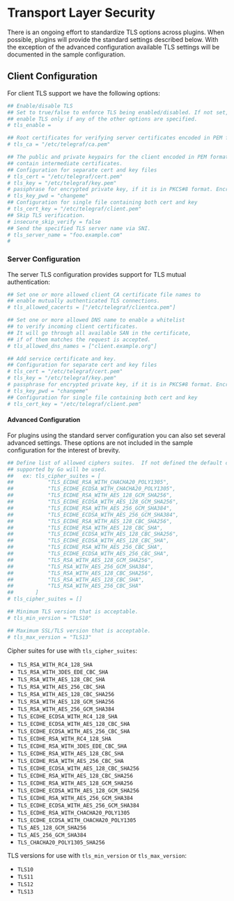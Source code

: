 # Transport Layer Security

There is an ongoing effort to standardize TLS options across plugins.  When
possible, plugins will provide the standard settings described below.  With the
exception of the advanced configuration available TLS settings will be
documented in the sample configuration.

## Client Configuration

For client TLS support we have the following options:

```toml
## Enable/disable TLS
## Set to true/false to enforce TLS being enabled/disabled. If not set,
## enable TLS only if any of the other options are specified.
# tls_enable =

## Root certificates for verifying server certificates encoded in PEM format.
# tls_ca = "/etc/telegraf/ca.pem"

## The public and private keypairs for the client encoded in PEM format.  May
## contain intermediate certificates.
## Configuration for separate cert and key files
# tls_cert = "/etc/telegraf/cert.pem"
# tls_key = "/etc/telegraf/key.pem"
# passphrase for encrypted private key, if it is in PKCS#8 format. Encrypted PKCS#1 private keys are not supported.
# tls_key_pwd = "changeme"
## Configuration for single file containing both cert and key
# tls_cert_key = "/etc/telegraf/client.pem"
## Skip TLS verification.
# insecure_skip_verify = false
## Send the specified TLS server name via SNI.
# tls_server_name = "foo.example.com"
#
```

### Server Configuration

The server TLS configuration provides support for TLS mutual authentication:

```toml
## Set one or more allowed client CA certificate file names to
## enable mutually authenticated TLS connections.
# tls_allowed_cacerts = ["/etc/telegraf/clientca.pem"]

## Set one or more allowed DNS name to enable a whitelist
## to verify incoming client certificates.
## It will go through all available SAN in the certificate,
## if of them matches the request is accepted.
# tls_allowed_dns_names = ["client.example.org"]

## Add service certificate and key.
## Configuration for separate cert and key files
# tls_cert = "/etc/telegraf/cert.pem"
# tls_key = "/etc/telegraf/key.pem"
# passphrase for encrypted private key, if it is in PKCS#8 format. Encrypted PKCS#1 private keys are not supported.
# tls_key_pwd = "changeme"
## Configuration for single file containing both cert and key
# tls_cert_key = "/etc/telegraf/client.pem"
```

#### Advanced Configuration

For plugins using the standard server configuration you can also set several
advanced settings. These options are not included in the sample configuration
for the interest of brevity.

```toml
## Define list of allowed ciphers suites.  If not defined the default ciphers
## supported by Go will be used.
##   ex: tls_cipher_suites = [
##           "TLS_ECDHE_RSA_WITH_CHACHA20_POLY1305",
##           "TLS_ECDHE_ECDSA_WITH_CHACHA20_POLY1305",
##           "TLS_ECDHE_RSA_WITH_AES_128_GCM_SHA256",
##           "TLS_ECDHE_ECDSA_WITH_AES_128_GCM_SHA256",
##           "TLS_ECDHE_RSA_WITH_AES_256_GCM_SHA384",
##           "TLS_ECDHE_ECDSA_WITH_AES_256_GCM_SHA384",
##           "TLS_ECDHE_RSA_WITH_AES_128_CBC_SHA256",
##           "TLS_ECDHE_RSA_WITH_AES_128_CBC_SHA",
##           "TLS_ECDHE_ECDSA_WITH_AES_128_CBC_SHA256",
##           "TLS_ECDHE_ECDSA_WITH_AES_128_CBC_SHA",
##           "TLS_ECDHE_RSA_WITH_AES_256_CBC_SHA",
##           "TLS_ECDHE_ECDSA_WITH_AES_256_CBC_SHA",
##           "TLS_RSA_WITH_AES_128_GCM_SHA256",
##           "TLS_RSA_WITH_AES_256_GCM_SHA384",
##           "TLS_RSA_WITH_AES_128_CBC_SHA256",
##           "TLS_RSA_WITH_AES_128_CBC_SHA",
##           "TLS_RSA_WITH_AES_256_CBC_SHA"
##       ]
# tls_cipher_suites = []

## Minimum TLS version that is acceptable.
# tls_min_version = "TLS10"

## Maximum SSL/TLS version that is acceptable.
# tls_max_version = "TLS13"
```

Cipher suites for use with `tls_cipher_suites`:

- `TLS_RSA_WITH_RC4_128_SHA`
- `TLS_RSA_WITH_3DES_EDE_CBC_SHA`
- `TLS_RSA_WITH_AES_128_CBC_SHA`
- `TLS_RSA_WITH_AES_256_CBC_SHA`
- `TLS_RSA_WITH_AES_128_CBC_SHA256`
- `TLS_RSA_WITH_AES_128_GCM_SHA256`
- `TLS_RSA_WITH_AES_256_GCM_SHA384`
- `TLS_ECDHE_ECDSA_WITH_RC4_128_SHA`
- `TLS_ECDHE_ECDSA_WITH_AES_128_CBC_SHA`
- `TLS_ECDHE_ECDSA_WITH_AES_256_CBC_SHA`
- `TLS_ECDHE_RSA_WITH_RC4_128_SHA`
- `TLS_ECDHE_RSA_WITH_3DES_EDE_CBC_SHA`
- `TLS_ECDHE_RSA_WITH_AES_128_CBC_SHA`
- `TLS_ECDHE_RSA_WITH_AES_256_CBC_SHA`
- `TLS_ECDHE_ECDSA_WITH_AES_128_CBC_SHA256`
- `TLS_ECDHE_RSA_WITH_AES_128_CBC_SHA256`
- `TLS_ECDHE_RSA_WITH_AES_128_GCM_SHA256`
- `TLS_ECDHE_ECDSA_WITH_AES_128_GCM_SHA256`
- `TLS_ECDHE_RSA_WITH_AES_256_GCM_SHA384`
- `TLS_ECDHE_ECDSA_WITH_AES_256_GCM_SHA384`
- `TLS_ECDHE_RSA_WITH_CHACHA20_POLY1305`
- `TLS_ECDHE_ECDSA_WITH_CHACHA20_POLY1305`
- `TLS_AES_128_GCM_SHA256`
- `TLS_AES_256_GCM_SHA384`
- `TLS_CHACHA20_POLY1305_SHA256`

TLS versions for use with `tls_min_version` or `tls_max_version`:

- `TLS10`
- `TLS11`
- `TLS12`
- `TLS13`
